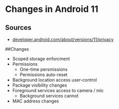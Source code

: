 # Changes in Android 11

## Sources
  
- [developer.android.com/about/versions/11/privacy](https://developer.android.com/about/versions/11/privacy)

##Changes

- Scoped storage enforcment
- Permissions
  - One-time persmissions
  - Permissions auto-reset
- Background location access user-control
- Package visibility changes
- Foreground services access to camera / mic
  - Background services cannot
- MAC address changes 
